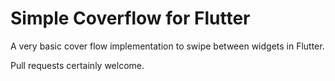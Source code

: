 # Simple Coverflow for Flutter

A very basic cover flow implementation to swipe between widgets in Flutter.

Pull requests certainly welcome.
